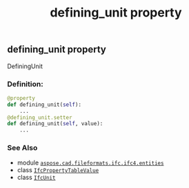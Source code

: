 ﻿---
title: defining_unit property
second_title: Aspose.CAD for Python via .NET API References
description: 
type: docs
weight: 50
url: /aspose.cad.fileformats.ifc.ifc4.entities/ifcpropertytablevalue/defining_unit/
is_root: false
---

## defining_unit property


DefiningUnit
### Definition:
```python
@property
def defining_unit(self):
    ...
@defining_unit.setter
def defining_unit(self, value):
    ...
```

### See Also
* module [`aspose.cad.fileformats.ifc.ifc4.entities`](../../)
* class [`IfcPropertyTableValue`](/cad/python-net/aspose.cad.fileformats.ifc.ifc4.entities/ifcpropertytablevalue)
* class [`IfcUnit`](/cad/python-net/aspose.cad.fileformats.ifc.ifc4.types/ifcunit)

